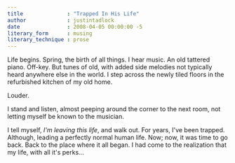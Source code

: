 ```yaml
---
title              : "Trapped In His Life"
author             : justintadlock
date               : 2008-04-05 00:00:00 -5
literary_form      : musing
literary_technique : prose
---
```


Life begins.  Spring, the birth of all things.  I hear music.  An old tattered piano.  Off-key.  But tunes of old, with added side melodies not typically heard anywhere else in the world.  I step across the newly tiled floors in the refurbished kitchen of my old home.

Louder.

I stand and listen, almost peeping around the corner to the next room, not letting myself be known to the musician.

I tell myself, <em> I'm leaving this life</em>, and walk out.  For years, I've been trapped.  Although, leading a perfectly normal human life.  Now; now, it was time to go back.  Back to the place where it all began.  I had come to the realization that my life, with all it's perks...
